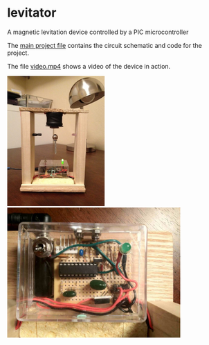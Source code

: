 # levitator
A magnetic levitation device controlled by a PIC microcontroller

The [main project file](https://github.com/danromik/levitator/blob/main/levitator.pdf) contains the circuit schematic and code for the project.

The file [video.mp4](https://github.com/danromik/levitator/blob/main/video.mp4?raw=true) shows a video of the device in action. 

<img src="https://github.com/danromik/levitator/blob/main/levitator1.jpeg?raw=true" height=300> &nbsp; &nbsp; &nbsp; <img src="https://github.com/danromik/levitator/blob/main/levitator2.jpeg?raw=true" height=300>
